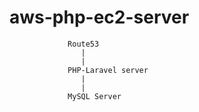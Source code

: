 # aws-php-ec2-server
                 Route53
                    |
                    |
                 PHP-Laravel server
                    |
                    |
                 MySQL Server
                 

                 
